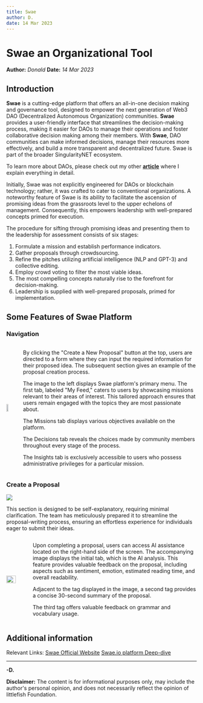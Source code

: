 ```yaml
---
title: Swae 
author: D.
date: 14 Mar 2023
---
```


# Swae an Organizational Tool
**Author:** *Donald*
**Date:** *14 Mar 2023*


## Introduction

**Swae** is a cutting-edge platform that offers an all-in-one decision making and governance tool, designed to empower the next generation of Web3 DAO (Decentralized Autonomous Organization) communities. **Swae** provides a user-friendly interface that streamlines the decision-making process, making it easier for DAOs to manage their operations and foster collaborative decision making among their members. With **Swae**, DAO communities can make informed decisions, manage their resources more effectively, and build a more transparent and decentralized future. Swae is part of the broader SingularityNET ecosystem.

To learn more about DAOs, please check out my other [**article**](https://vault.littlefish.foundation/F.+Cardano/Summon+Platform#What+is+a+DAO+%3F) where I explain everything in detail.

Initially, Swae was not explicitly engineered for DAOs or blockchain technology; rather, it was crafted to cater to conventional organizations. A noteworthy feature of Swae is its ability to facilitate the ascension of promising ideas from the grassroots level to the upper echelons of management. Consequently, this empowers leadership with well-prepared concepts primed for execution.

The procedure for sifting through promising ideas and presenting them to the leadership for assessment consists of six stages:
1. Formulate a mission and establish performance indicators.
2. Gather proposals through crowdsourcing.
3. Refine the pitches utilizing artificial intelligence (NLP and GPT-3) and collective editing.
4. Employ crowd voting to filter the most viable ideas.
5. The most compelling concepts naturally rise to the forefront for decision-making.
6. Leadership is supplied with well-prepared proposals, primed for implementation.

## Some Features of Swae Platform

### Navigation


<div style="display: flex; align-items: center;">
  <img src="https://i.imgur.com/lHXWnj6.png" style="width: 19%;">
  <div style="margin-left: 20px;">
      <p>
          By clicking the "Create a New Proposal" button at the top, users are directed to a form where they can input the required information for their proposed idea. The subsequent section gives an example of the proposal creation process.
      </p>
    <p>
        The image to the left displays Swae platform's primary menu. The first tab, labeled "My Feed," caters to users by showcasing missions relevant to their areas of interest. This tailored approach ensures that users remain engaged with the topics they are most passionate about.
    </p>
      <p>
          The Missions tab displays various objectives available on the platform.
      </p>
      <p>
          The Decisions tab reveals the choices made by community members throughout every stage of the process.
      </p>
      <p>
          The Insights tab is exclusively accessible to users who possess administrative privileges for a particular mission.
      </p>
  </div>
</div>
</div>

### Create a Proposal
![](https://i.imgur.com/xK7R7F7.png)

This section is designed to be self-explanatory, requiring minimal clarification. The team has meticulously prepared it to streamline the proposal-writing process, ensuring an effortless experience for individuals eager to submit their ideas.


<div style="display: flex; align-items: center;">
  <img src="https://i.imgur.com/sP4dyOR.png" style="width: 50%;">
  <div style="margin-left: 20px;">
    <p>
     Upon completing a proposal, users can access AI assistance located on the right-hand side of the screen. The accompanying image displays the initial tab, which is the AI analysis. This feature provides valuable feedback on the proposal, including aspects such as sentiment, emotion, estimated reading time, and overall readability.
      </p>
      <p>
          Adjacent to the tag displayed in the image, a second tag provides a concise 30-second summary of the proposal. 
      </p>
      <p>
          The third tag offers valuable feedback on grammar and vocabulary usage.
      </p>
  </div>
</div>
</div>

## Additional information

Relevant Links:
[Swae Official Website](https://swae.io/)
[Swae.io platform Deep-dive](https://www.youtube.com/watch?v=N3gCmmQ2_gY)

---
**-D.**

**Disclaimer:** The content is for informational purposes only, may include the author's personal opinion, and does not necessarily reflect the opinion of littlefish Foundation.









